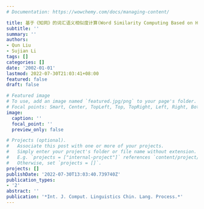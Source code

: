 ```yaml
---
# Documentation: https://wowchemy.com/docs/managing-content/

title: 基于《知网》的词汇语义相似度计算(Word Similarity Computing Based on How-Net)
subtitle: ''
summary: ''
authors:
- Qun Liu
- Sujian Li
tags: []
categories: []
date: '2002-01-01'
lastmod: 2022-07-30T21:03:41+08:00
featured: false
draft: false

# Featured image
# To use, add an image named `featured.jpg/png` to your page's folder.
# Focal points: Smart, Center, TopLeft, Top, TopRight, Left, Right, BottomLeft, Bottom, BottomRight.
image:
  caption: ''
  focal_point: ''
  preview_only: false

# Projects (optional).
#   Associate this post with one or more of your projects.
#   Simply enter your project's folder or file name without extension.
#   E.g. `projects = ["internal-project"]` references `content/project/deep-learning/index.md`.
#   Otherwise, set `projects = []`.
projects: []
publishDate: '2022-07-30T13:03:40.739740Z'
publication_types:
- '2'
abstract: ''
publication: '*Int. J. Comput. Linguistics Chin. Lang. Process.*'
---
```


